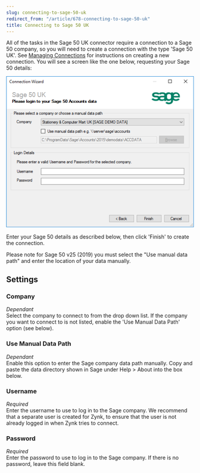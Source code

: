 ```yaml
---
slug: connecting-to-sage-50-uk
redirect_from: "/article/678-connecting-to-sage-50-uk"
title: Connecting to Sage 50 UK
---
```


All of the tasks in the Sage 50 UK connector require a connection to a Sage 50 company, so you will need to create a connection with the type 'Sage 50 UK'. See [Managing Connections](managing-connections) for instructions on creating a new connection. You will see a screen like the one below, requesting your Sage 50 details:

![Sage 50 UK Connection](/assets/images/sage-50/sage_50_uk_connection.png)

Enter your Sage 50 details as described below, then click 'Finish' to create the connection.

Please note for Sage 50 v25 (2019) you must select the "Use manual data path" and enter the location of your data manually.

## Settings
### Company
_Dependant_  
Select the company to connect to from the drop down list. If the company you want to connect to is not listed, enable the 'Use Manual Data Path' option (see below).

### Use Manual Data Path
_Dependant_  
Enable this option to enter the Sage company data path manually. Copy and paste the data directory shown in Sage under Help > About into the box below.

### Username
_Required_  
Enter the username to use to log in to the Sage company. We recommend that a separate user is created for Zynk, to ensure that the user is not already logged in when Zynk tries to connect.

### Password
_Required_  
Enter the password to use to log in to the Sage company. If there is no password, leave this field blank.
